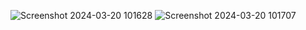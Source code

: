 ![Screenshot 2024-03-20 101628](https://github.com/mzacky23/Fragment/assets/129469136/591ccfab-7b37-4bba-ae8f-76d1eda0618a)
![Screenshot 2024-03-20 101707](https://github.com/mzacky23/Fragment/assets/129469136/52c0332d-154c-45ac-a480-071a65cee77b)
